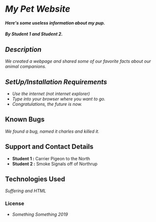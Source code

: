# _My Pet Website_

#### _Here's some useless information about my pup._

#### _By Student 1 and Student 2._

## _Description_
_We created a webpage and shared some of our favorite facts about our animal companions._

## _SetUp/Installation Requirements_
* _Use the internet (not internet explorer)_
* _Type into your browser where you want to go._
* _Congratulations, the future is now._

## Known Bugs
_We found a bug, named it charles and killed it._

## Support and Contact Details
* **Student 1 :** Carrier Pigeon to the North
* **Student 2 :** Smoke Signals off of Northrup

## Technologies Used
_Suffering and HTML_

### License

* _Something Something 2019_
 
